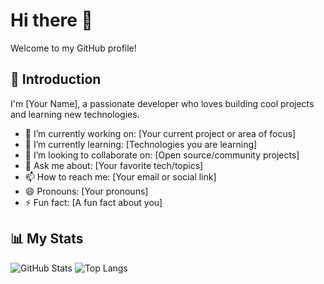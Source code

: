 # Hi there 👋

Welcome to my GitHub profile!

## 🚀 Introduction

I'm [Your Name], a passionate developer who loves building cool projects and learning new technologies. 
- 🔭 I’m currently working on: [Your current project or area of focus]
- 🌱 I’m currently learning: [Technologies you are learning]
- 👯 I’m looking to collaborate on: [Open source/community projects]
- 💬 Ask me about: [Your favorite tech/topics]
- 📫 How to reach me: [Your email or social link]
- 😄 Pronouns: [Your pronouns]
- ⚡ Fun fact: [A fun fact about you]

## 📊 My Stats

![GitHub Stats](https://github-readme-stats.vercel.app/api?username=dasung&show_icons=true&theme=merko&hide_title=false&count_private=true&custom_title=Dasun's%20Stats)
![Top Langs](https://github-readme-stats.vercel.app/api/top-langs/?username=dasung&layout=compact&theme=merko&langs_count=6&hide=html,css,UnrealScript&custom_title=Top%20Languages)


